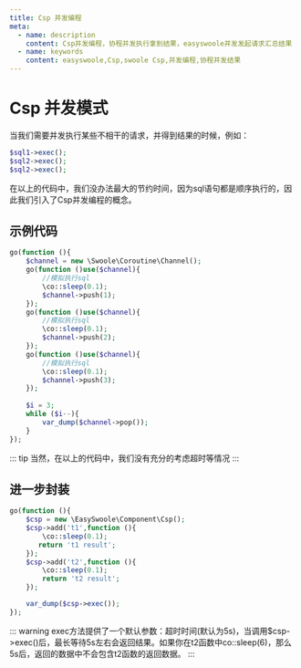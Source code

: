 ```yaml
---
title: Csp 并发编程
meta:
  - name: description
    content: Csp并发编程，协程并发执行拿到结果，easyswoole并发发起请求汇总结果
  - name: keywords
    content: easyswoole,Csp,swoole Csp,并发编程,协程并发结果
---
```


# Csp 并发模式
当我们需要并发执行某些不相干的请求，并得到结果的时候，例如：
```php
$sql1->exec();
$sql2->exec();
$sql2->exec();
```
在以上的代码中，我们没办法最大的节约时间，因为sql语句都是顺序执行的，因此我们引入了Csp并发编程的概念。

## 示例代码
```php
go(function (){
    $channel = new \Swoole\Coroutine\Channel();
    go(function ()use($channel){
        //模拟执行sql
        \co::sleep(0.1);
        $channel->push(1);
    });
    go(function ()use($channel){
        //模拟执行sql
        \co::sleep(0.1);
        $channel->push(2);
    });
    go(function ()use($channel){
        //模拟执行sql
        \co::sleep(0.1);
        $channel->push(3);
    });
    
    $i = 3;
    while ($i--){
        var_dump($channel->pop());
    }
});
```

::: tip
当然，在以上的代码中，我们没有充分的考虑超时等情况
:::

## 进一步封装

```php
go(function (){
    $csp = new \EasySwoole\Component\Csp();
    $csp->add('t1',function (){
        \co::sleep(0.1);
       return 't1 result';
    });
    $csp->add('t2',function (){
        \co::sleep(0.1);
        return 't2 result';
    });

    var_dump($csp->exec());
});
```

::: warning 
 exec方法提供了一个默认参数：超时时间(默认为5s)，当调用$csp->exec()后，最长等待5s左右会返回结果。如果你在t2函数中co::sleep(6)，那么5s后，返回的数据中不会包含t2函数的返回数据。
:::
